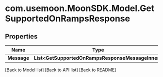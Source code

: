 # com.usemoon.MoonSDK.Model.GetSupportedOnRampsResponse

## Properties

| Name        | Type                                               | Description | Notes |
| ----------- | -------------------------------------------------- | ----------- | ----- |
| **Message** | **List\<GetSupportedOnRampsResponseMessageInner>** |             |       |

\[Back to Model list] \[Back to API list] \[Back to README]
